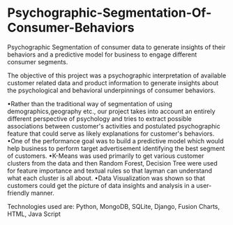 # Psychographic-Segmentation-Of-Consumer-Behaviors
Psychographic Segmentation of consumer data to generate insights of their behaviors and a predictive model for business to engage different consumer segments.

The objective of this project was a psychographic interpretation of available customer related data and product information to generate insights about the psychological and behavioral underpinnings of consumer behaviors.

•Rather than the traditional way of segmentation of using demographics,geography etc., our project takes into account an entirely different perspective of psychology and tries to extract possible associations between customer's activities and postulated psychographic feature that could serve as likely explanations for customer's behaviors.
•One of the performance goal was to build a predictive model which would help business to perform target advertisement identifying the best segment of customers.
•K-Means was used primarily to get various customer clusters from the data and then Random Forest, Decision Tree were used for feature importance and textual rules so that layman can understand what each cluster is all about.
•Data Visualization was shown so that customers could get the picture of data insights and analysis in a user-friendly manner.

Technologies used are: Python, MongoDB, SQLite, Django, Fusion Charts, HTML, Java Script

